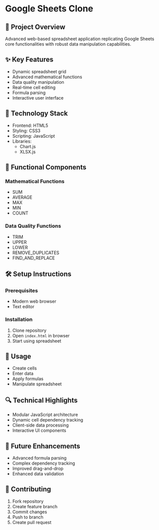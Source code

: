 # Google Sheets Clone

## 🚀 Project Overview
Advanced web-based spreadsheet application replicating Google Sheets core functionalities with robust data manipulation capabilities.

## ✨ Key Features
- Dynamic spreadsheet grid
- Advanced mathematical functions
- Data quality manipulation
- Real-time cell editing
- Formula parsing
- Interactive user interface

## 🔧 Technology Stack
- Frontend: HTML5
- Styling: CSS3
- Scripting: JavaScript
- Libraries:
  - Chart.js
  - XLSX.js

## 🌟 Functional Components

### Mathematical Functions
- SUM
- AVERAGE
- MAX
- MIN
- COUNT

### Data Quality Functions
- TRIM
- UPPER
- LOWER
- REMOVE_DUPLICATES
- FIND_AND_REPLACE

## 🛠️ Setup Instructions

### Prerequisites
- Modern web browser
- Text editor

### Installation
1. Clone repository
2. Open `index.html` in browser
3. Start using spreadsheet

## 🚦 Usage
- Create cells
- Enter data
- Apply formulas
- Manipulate spreadsheet

## 🔍 Technical Highlights
- Modular JavaScript architecture
- Dynamic cell dependency tracking
- Client-side data processing
- Interactive UI components

## 🚀 Future Enhancements
- Advanced formula parsing
- Complex dependency tracking
- Improved drag-and-drop
- Enhanced data validation

## 🤝 Contributing
1. Fork repository
2. Create feature branch
3. Commit changes
4. Push to branch
5. Create pull request
